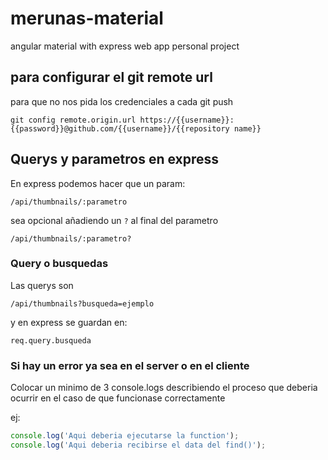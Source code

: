 # merunas-material
angular material with express web app personal project

## para configurar el git remote url
para que no nos pida los credenciales a cada git push

```
git config remote.origin.url https://{{username}}:{{password}}@github.com/{{username}}/{{repository name}}
```

## Querys y parametros en express
En express podemos hacer que un param:

`/api/thumbnails/:parametro`

sea opcional añadiendo un `?` al final del parametro

`/api/thumbnails/:parametro?`

### Query o busquedas
Las querys son

`/api/thumbnails?busqueda=ejemplo`

y en express se guardan en:

`req.query.busqueda`

### Si hay un error ya sea en el server o en el cliente
Colocar un minimo de 3 console.logs describiendo el proceso que deberia ocurrir en el caso de que funcionase correctamente

ej:

```javascript
console.log('Aqui deberia ejecutarse la function');
console.log('Aqui deberia recibirse el data del find()');
```
